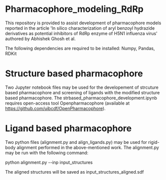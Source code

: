 # Pharmacophore_modeling_RdRp
This repository is provided to assist development of pharmacophore models reported in the article 'In silico characterization of aryl benzoyl hydrazide derivatives as potential inhibitors of RdRp enzyme of H5N1 influenza virus' authored by Abhishek Ghosh et al.

The following dependencies are required to be installed: Numpy, Pandas, RDKit

# Structure based pharmacophore
Two Jupyter notebook files may be used for the developement of strcuture based pharmacophore and screening of ligands with the modified structure based pharmacophore. The strbased_pharmacophore_development.ipynb requires open-access tool Openpharmacophore (available at https://github.com/uibcdf/OpenPharmacophore).
# Ligand based pharmacophore
Two python files (alignment.py and align_ligands.py) may be used for rigid-body alignment performed in the above-mentioned work. The alignment.py may be run with the following command:

python alignment.py --inp input_structures

The aligned structures will be saved as input_structures_aligned.sdf

